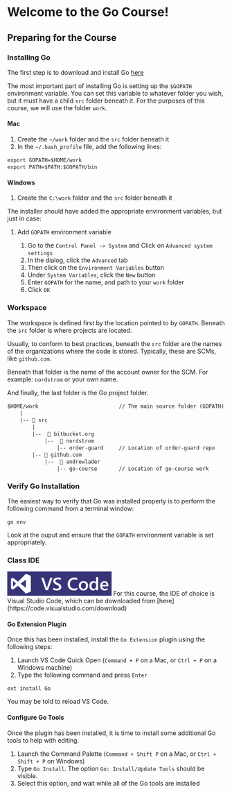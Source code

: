 # Welcome to the Go Course!

## Preparing for the Course

### Installing Go

The first step is to download and install Go [here](https://golang.org/dl/)

The most important part of installing Go is setting up the `$GOPATH` environment variable. You can set this variable to whatever folder you wish, but it must have a child `src` folder beneath it. For the purposes of this course, we will use the folder `work`.

#### Mac

1. Create the `~/work` folder and the `src` folder beneath it
1. In the `~/.bash_profile` file, add the following lines:

```
export GOPATH=$HOME/work
export PATH=$PATH:$GOPATH/bin
```

#### Windows

1. Create the `C:\work` folder and the `src` folder beneath it

The installer should have added the appropriate environment variables, but just in case:

1. Add `GOPATH` environment variable

    1. Go to the `Control Panel -> System` and Click on `Advanced system settings`
    1. In the dialog, click the `Advanced` tab
    1. Then click on the `Environment Variables` button
    1. Under `System Variables`, click the `New` button
    1. Enter `GOPATH` for the name, and path to your `work` folder
    1. Click `OK`

### Workspace

The workspace is defined first by the location pointed to by `GOPATH`. Beneath the `src` folder is where projects are located.

Usually, to conform to best practices, beneath the `src` folder are the names of the organizations where the code is stored. Typically, these are SCMs, like `github.com`.

Beneath that folder is the name of the account owner for the SCM. For example: `nordstrom` or your own name.

And finally, the last folder is the Go project folder.

```
$HOME/work                          // The main source folder (GOPATH)
    |
    |-- 📂 src
        |
        |--  📂 bitbucket.org
            |--  📂 nordstrom
                |-- order-guard     // Location of order-guard repo
        |-- 📂 github.com
            |--  📂 andrewlader
                |-- go-course       // Location of go-course work
```

### Verify Go Installation

The easiest way to verify that Go was installed properly is to perform the following command from a terminal window:

```
go env
```

Look at the ouput and ensure that the `GOPATH` environment variable is set appropriately.
### Class IDE

<img src="https://github.com/AndrewLader/go-course/blob/master/images/vscode.PNG" width="241" test="VSCode" />
For this course, the IDE of choice is Visual Studio Code, which can be downloaded from [here](https://code.visualstudio.com/download)

#### Go Extension Plugin

Once this has been installed, install the `Go Extension` plugin using the following steps:

1. Launch VS Code Quick Open (`Command + P` on a Mac, or `Ctrl + P` on a Windows machine)
1. Type the following command and press `Enter`

```
ext install Go
```

You may be told to reload VS Code.

#### Configure Go Tools

Once the plugin has been installed, it is time to install some additional Go tools to help with editing.

1. Launch the Command Palette (`Command + Shift P` on a Mac, or `Ctrl + Shift + P` on Windows)
1. Type `Go Install`. The option `Go: Install/Update Tools` should be visible.
1. Select this option, and wait while all of the Go tools are installed
